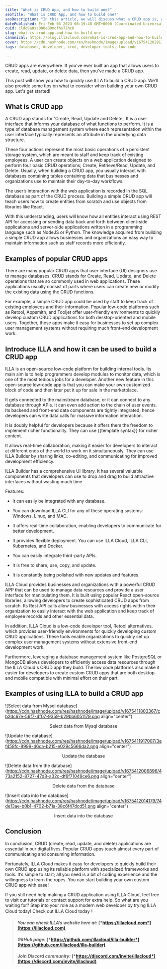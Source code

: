 ```yaml
---
title: "What is CRUD App, and how to build one?"
seoTitle: "What is CRUD App, and how to build one?"
seoDescription: "In this article, we will discuss what a CRUD app is, and how you can go about building one using the ILLA Cloud platform."
datePublished: Fri Feb 03 2023 08:19:48 GMT+0000 (Coordinated Universal Time)
cuid: cldo9a0ss000e09mofhs72hc0
slug: what-is-crud-app-and-how-to-build-one
canonical: https://blog.illacloud.com/what-is-crud-app-and-how-to-build-one/
cover: https://cdn.hashnode.com/res/hashnode/image/upload/v1675412029111/71af27cd-3140-43e6-b2e3-33914e74cfd3.png
tags: databases, developer, crud, developer-tools, low-code

---
```


CRUD apps are everywhere. If you've ever built an app that allows users to create, read, update, or delete data, then you've made a CRUD app.

This post will show you how to quickly use ILLA to build a CRUD app. We'll also provide some tips on what to consider when building your own CRUD app. Let's get started!

## **What is CRUD app**

A CRUD app stands for 'Create, Read, Update and Delete,' It is a user interface that informs your database of what functions to perform. It is a type of database management system where each representation within the user interface typically represents an attribute in the underlying data structure.

These four actions represent the most basic operations of a persistent storage system, which are meant to staff and keep track of existing employees. A user can create objects on a web application designed to perform four basic CRUD operations; Create, Retrieve/Read, Update, and Delete. Usually, when building a CRUD app, you usually interact with databases containing tables containing data that businesses and organizations use to maintain their day-to-day workflows.

The user’s interaction with the web application is recorded in the SQL database as part of the CRUD process. Building a simple CRUD app will teach users how to create entities from scratch and use objects from libraries like React.

With this understanding, users will know how all entities interact using REST API for accessing or sending data back and forth between client-side applications and server-side applications written in a programming language such as NodeJS or Python. The knowledge acquired from building a simple CRUD app allows businesses and organizations an easy way to maintain information such as staff records more efficiently.

## **Examples of popular CRUD apps**

There are many popular CRUD apps that user interface (UI) designers use to manage databases. CRUD stands for Create, Read, Update, and Delete operations that are so commonly used in web applications. These applications usually consist of parts where users can create new or modify the existing data using the CRUD functions.

For example, a simple CRUD app could be used by staff to keep track of existing employees and their information. Popular low-code platforms such as Retool, Appsmith, and Tooljet offer user-friendly environments to quickly develop custom CRUD applications for both desktop-oriented and mobile users. Together, these apps make it easy for businesses to set up complex user management systems without requiring much front-end development work.

## **Introduce ILLA and how it can be used to build a CRUD app**

ILLA is an open-source low-code platform for building internal tools. Its main aim is to help programmers develop modules to monitor data, which is one of the most tedious jobs for a developer. Another new feature in this open-source low-code app is that you can make your own customized block of code and then later put it up for sale in the marketplace.

It gets connected to the mainstream database, or it can connect to any database through APIs. It can even add action to the chain of user events. Its backend and front-end data components are tightly integrated; hence developers can write data calls for massive information interaction.

It is doubly helpful for developers because it offers them the freedom to implement richer functionality. They can use {{template syntax}} for richer content.

It allows real-time collaboration, making it easier for developers to interact at different ends of the world to work on it simultaneously. They can use ILLA Builder by sharing links, co-editing, and communicating for improved development efficiency.

ILLA Builder has a comprehensive UI library. It has several valuable components that developers can use to drop and drag to build attractive interfaces without wasting much time

Features:

* It can easily be integrated with any database.
    
* You can download ILLA CLI for any of these operating systems: Windows, Linux, and MAC.
    
* It offers real-time collaboration, enabling developers to communicate for better development.
    
* It provides flexible deployment. You can use ILLA Cloud, ILLA CLI, Kubernetes, and Docker.
    
* You can easily integrate third-party APIs.
    
* It is free to share, use, copy, and update.
    
* It is constantly being polished with new updates and features.
    

ILLA Cloud provides businesses and organizations with a powerful CRUD APP that can be used to manage data resources and provide a user interface for manipulating them. It is built using popular React open-source libraries, allowing developers to create sophisticated CRUD apps from scratch. Its Rest API calls allow businesses with access rights within their organization to easily interact with the web application and keep track of employee records and other essential data.

In addition, ILLA Cloud is a low-code developer tool, Retool alternatives, which provides user-friendly environments for quickly developing custom CRUD applications. These tools enable organizations to quickly set up complex user management systems without extensive front-end development work.

Furthermore, leveraging a database management system like PostgreSQL or MongoDB allows developers to efficiently access data resources through the ILLA Cloud's CRUD app they build. The low code platforms also make it easier for developers to create custom CRUD apps that are both desktop and mobile compatible with minimal effort on their part.

## **Examples of using ILLA to build a CRUD app**

![Select data from Mysql database](https://cdn.hashnode.com/res/hashnode/image/upload/v1675411803367/cb2dc67e-56f7-4f07-9359-b29bb6051179.png align="center")

<center>Select data from Mysql database</center>

![Update the database](https://cdn.hashnode.com/res/hashnode/image/upload/v1675411917007/3ef458fc-8999-46ca-b215-e029c5666da2.png align="center")

<center>Update the database</center>

![Delete data from the database](https://cdn.hashnode.com/res/hashnode/image/upload/v1675412006896/473a2152-8727-47d8-a32c-df6f71049ce6.png align="center")

<center>Delete data from the database</center>

![Insert data into the database](https://cdn.hashnode.com/res/hashnode/image/upload/v1675412014179/74de13ae-b0b1-4702-b71a-38c6f47dcd51.png align="center")

<center>Insert data into the database</center>

## **Conclusion**

In conclusion, CRUD (create, read, update, and delete) applications are essential in our digital lives. Popular CRUD apps touch almost every part of communicating and consuming information.

Fortunately, ILLA Cloud makes it easy for developers to quickly build their own CRUD app using its reliable platform with specialized frameworks and tools. It’s simple to start; all you need is a bit of coding experience and the willingness to learn the ropes. You can start building your own custom CRUD app with ease!

If you still need help making a CRUD application using ILLA Cloud, feel free to visit our tutorials or contact support for extra help. So what are you waiting for? Step into your role as a modern web developer by trying ILLA Cloud today! Check out ILLA Cloud today！

> #### *You can check ILLA’s website here at:* [*https://illacloud.com*](https://illacloud.com)
> 
> #### *GitHub page:* [*https://github.com/illacloud/illa-builder*](https://github.com/illacloud/illa-builder)
> 
> #### *Join Discord community:* [*https://discord.com/invite/illacloud*](https://discord.com/invite/illacloud)